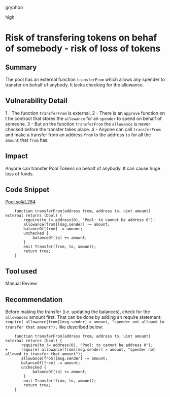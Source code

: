 gryphon

high

# Risk of transfering tokens on behaf of somebody - risk of loss of tokens

## Summary
The pool has an external function `transferFrom` which allows any spender to transfer on behalf of anybody. It lacks checking for the allowance.
 
## Vulnerability Detail
1 - The function `transferFrom` is external. 
2 - There is an `approve` function on t he contract that stores the `allowance` for an `spender` to spend on behalf of someone.
3 - But on the function `transferFrom` the `allowance` is never checked before the transfer takes place.
4 - Anyone can call `transferFrom` and make a transfer from an address `from` to the address `to` for all the `amount` that `from` has.

## Impact
Anyone can transfer Pool Tokens on behalf of anybody. It can cause huge loss of funds.

## Code Snippet
[Pool.sol#L284](`https://github.com/sherlock-audit/2023-02-surge/blob/main/surge-protocol-v1/src/Pool.sol#L284`)

```solidity
    function transferFrom(address from, address to, uint amount) external returns (bool) { 
        require(to != address(0), "Pool: to cannot be address 0");
        allowance[from][msg.sender] -= amount;
        balanceOf[from] -= amount;
        unchecked {
            balanceOf[to] += amount;
        }
        emit Transfer(from, to, amount);
        return true;
    }
```
## Tool used
Manual Review

## Recommendation
Before making the transfer (i.e. updating the balances), check for the `allowances` amount first. That can be done by adding an require statement: 
```require( allowance[from][msg.sender] > amount, "spender not allowed to transfer that amount");``` 
like described below:

```solidity
    function transferFrom(address from, address to, uint amount) external returns (bool) { 
       require(to != address(0), "Pool: to cannot be address 0");
+      require( allowance[from][msg.sender] > amount, "spender not allowed to transfer that amount");
       allowance[from][msg.sender] -= amount;
       balanceOf[from] -= amount;
       unchecked {
            balanceOf[to] += amount;
        }
        emit Transfer(from, to, amount);
        return true;
    }
```